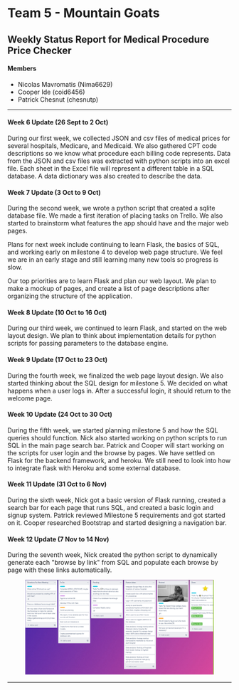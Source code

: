 # Team 5 - Mountain Goats
## Weekly Status Report for Medical Procedure Price Checker
#### Members
- Nicolas Mavromatis (Nima6629)
- Cooper Ide (coid6456)
- Patrick Chesnut (chesnutp)
---
#### Week 6 Update (26 Sept to 2 Oct)
    
During our first week, we collected JSON and csv files of medical prices for several hospitals, Medicare, and Medicaid.  We also gathered CPT code descriptions so we know what procedure each billing code represents.  Data from the JSON and csv files was extracted with python scripts into an excel file.  Each sheet in the Excel file will represent a different table in a SQL database.  A data dictionary was also created to describe the data.

#### Week 7 Update (3 Oct to 9 Oct)
During the second week, we wrote a python script that created a sqlite database file. We made a first iteration of placing tasks on Trello.  We also started to brainstorm what features the app should have and the major web pages.

Plans for next week include continuing to learn Flask, the basics of SQL, and working early on milestone 4 to develop web page structure. We feel we are in an early stage and still learning many new tools so progress is slow. 

Our top priorities are to learn Flask and plan our web layout.
We plan to make a mockup of pages, and create a list of page descriptions after organizing the structure of the application. 

#### Week 8 Update (10 Oct to 16 Oct)
During our third week, we continued to learn Flask, and started on the web layout design. 
We plan to think about implementation details for python scripts for passing parameters to the database engine.

#### Week 9 Update (17 Oct to 23 Oct)
During the fourth week, we finalized the web page layout design. We also started thinking about the SQL design for milestone 5. 
We decided on what happens when a user logs in. After a successful login, it should return to the welcome page. 

#### Week 10 Update (24 Oct to 30 Oct)
During the fifth week, we started planning milestone 5 and how the SQL queries should function. Nick also started working on python scripts to run SQL in the main page search bar.
Patrick and Cooper will start working on the scripts for user login and the browse by pages.
We have settled on Flask for the backend framework, and heroku. We still need to look into how to integrate flask with Heroku and some external database. 

#### Week 11 Update (31 Oct to 6 Nov)
During the sixth week, Nick got a basic version of Flask running, created a search bar for each page that runs SQL, and created a basic login and signup system. Patrick reviewed Milestone 5 requirements and got started on it. Cooper researched Bootstrap and started designing a navigation bar.

#### Week 12 Update (7 Nov to 14 Nov)
During the seventh week, Nick created the python script to dynamically generate each "browse by link" from SQL and populate each browse by page with these links automatically. 

<figure>
  <IMG SRC="TrelloSC.PNG">
</figure>

---